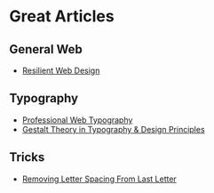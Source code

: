 # Great Articles

## General Web
- [Resilient Web Design](https://resilientwebdesign.com)

## Typography
- [Professional Web Typography](https://prowebtype.com)
- [Gestalt Theory in Typography & Design Principles](http://www.howdesign.com/resources-education/online-design-courses-education/gestalt-theory-typography-design-principles/)

## Tricks
- [Removing Letter Spacing From Last Letter](https://iamsteve.me/blog/entry/remove-letter-spacing-from-last-letter)
